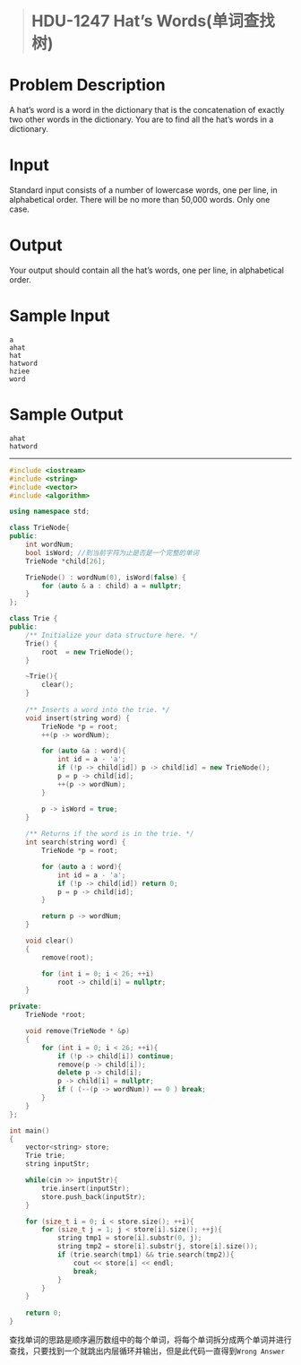 > # HDU-1247 Hat’s Words(单词查找树)

# Problem Description

A hat’s word is a word in the dictionary that is the concatenation of exactly two other words in the dictionary.
You are to find all the hat’s words in a dictionary.

# Input

Standard input consists of a number of lowercase words, one per line, in alphabetical order. There will be no more than 50,000 words.
Only one case.

# Output

Your output should contain all the hat’s words, one per line, in alphabetical order.

# Sample Input

```
a
ahat
hat
hatword
hziee
word
```

# Sample Output

```
ahat
hatword
```

---

```c++
#include <iostream>
#include <string>
#include <vector>
#include <algorithm>

using namespace std;

class TrieNode{
public:
    int wordNum;
    bool isWord; //到当前字符为止是否是一个完整的单词
    TrieNode *child[26];

    TrieNode() : wordNum(0), isWord(false) {
    	for (auto & a : child) a = nullptr;
    }
};

class Trie {
public:
    /** Initialize your data structure here. */
    Trie() {
        root  = new TrieNode();
    }

    ~Trie(){
    	clear();
    }
    
    /** Inserts a word into the trie. */
    void insert(string word) {
        TrieNode *p = root;
        ++(p -> wordNum);

        for (auto &a : word){
        	int id = a - 'a';
        	if (!p -> child[id]) p -> child[id] = new TrieNode();
        	p = p -> child[id];
            ++(p -> wordNum);
        }

        p -> isWord = true;
    }
    
    /** Returns if the word is in the trie. */
    int search(string word) {
        TrieNode *p = root;

        for (auto a : word){
        	int id = a - 'a';
        	if (!p -> child[id]) return 0;
        	p = p -> child[id];
        }

        return p -> wordNum;
    }

    void clear()
    {
    	remove(root);

    	for (int i = 0; i < 26; ++i)
    		root -> child[i] = nullptr;
    }

private:
	TrieNode *root;

	void remove(TrieNode * &p)
	{
		for (int i = 0; i < 26; ++i){
			if (!p -> child[i]) continue;
			remove(p -> child[i]);
			delete p -> child[i];
			p -> child[i] = nullptr;
			if ( (--(p -> wordNum)) == 0 ) break;
		}
	}
};

int main()
{
	vector<string> store;
	Trie trie;
	string inputStr;

	while(cin >> inputStr){
		trie.insert(inputStr);
		store.push_back(inputStr);
	}

	for (size_t i = 0; i < store.size(); ++i){
		for (size_t j = 1; j < store[i].size(); ++j){
			string tmp1 = store[i].substr(0, j);
			string tmp2 = store[i].substr(j, store[i].size());
			if (trie.search(tmp1) && trie.search(tmp2)){
				cout << store[i] << endl;
				break;
			} 
		}
	}
	
    return 0;
}
```

查找单词的思路是顺序遍历数组中的每个单词，将每个单词拆分成两个单词并进行查找，只要找到一个就跳出内层循环并输出，但是此代码一直得到`Wrong Answer`